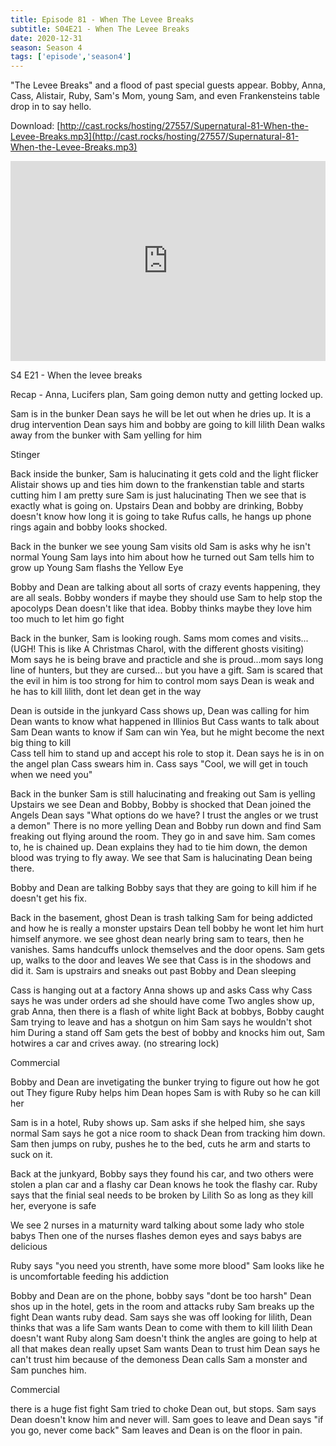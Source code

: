 ```yaml
---
title: Episode 81 - When The Levee Breaks
subtitle: S04E21 - When The Levee Breaks
date: 2020-12-31
season: Season 4
tags: ['episode','season4']
---
```


"The Levee Breaks" and a flood of past special guests appear. Bobby, Anna, Cass, Alistair, Ruby, Sam's Mom, young Sam, and even Frankensteins table drop in to say hello.

Download: [http://cast.rocks/hosting/27557/Supernatural-81-When-the-Levee-Breaks.mp3](http://cast.rocks/hosting/27557/Supernatural-81-When-the-Levee-Breaks.mp3)

<iframe src="https://cast.rocks/player/27557/Supernatural-81-When-the-Levee-Breaks.mp3?episodeTitle=Episode%2081%20-%20When%20the%20Levee%20Breaks&podcastTitle=Couple%20of%20Idjits&episodeDate=December%2031st%2C%202020&imageURL=https%3A%2F%2Fcast.rocks%2Fhosting%2F27557%2Ffeeds%2FCAURZ.jpg" style="border: none; min-height: 265px; max-height: 320px; max-width: 558px; min-width: 270px; width: 100%; height: 100%;" scrollbars="no"></iframe>

S4 E21 - When the levee breaks

Recap - Anna, Lucifers plan, Sam going demon nutty and getting locked up.

Sam is in the bunker
Dean says he will be let out when he dries up.
It is a drug intervention
Dean says him and bobby are going to kill lilith
Dean walks away from the bunker with Sam yelling for him

Stinger

Back inside the bunker, Sam is halucinating
it gets cold and the light flicker
Alistair shows up and ties him down to the frankenstian table and starts cutting him
I am pretty sure Sam is just halucinating
Then we see that is exactly what is going on.
Upstairs Dean and bobby are drinking, Bobby doesn't know how long it is going to take
Rufus calls, he hangs up
phone rings again and bobby looks shocked.

Back in the bunker we see young Sam visits old Sam is asks why he isn't normal
Young Sam lays into him about how he turned out
Sam tells him to grow up
Young Sam flashs the Yellow Eye

Bobby and Dean are talking about all sorts of crazy events happening, they are all seals.
Bobby wonders if maybe they should use Sam to help stop the apocolyps
Dean doesn't like that idea.
Bobby thinks maybe they love him too much to let him go fight

Back in the bunker, Sam is looking rough.
Sams mom comes and visits...
(UGH! This is like A Christmas Charol, with the different ghosts visiting)
Mom says he is being brave and practicle and she is proud...mom says long line of hunters, but they are cursed... but you have a gift.
Sam is scared that the evil in him is too strong for him to control
mom says Dean is weak and he has to kill lilith, dont let dean get in the way

Dean is outside in the junkyard
Cass shows up, Dean was calling for him
Dean wants to know what happened in Illinios
But Cass wants to talk about Sam
Dean wants to know if Sam can win
Yea, but he might become the next big thing to kill  
Cass tell him to stand up and accept his role to stop it.
Dean says he is in on the angel plan
Cass swears him in.
Cass says "Cool, we will get in touch when we need you"

Back in the bunker
Sam is still halucinating and freaking out
Sam is yelling
Upstairs we see Dean and Bobby, Bobby is shocked that Dean joined the Angels
Dean says "What options do we have? I trust the angles or we trust a demon"
There is no more yelling
Dean and Bobby run down and find Sam freaking out flying around the room.
They go in and save him.
Sam comes to, he is chained up.  Dean explains they had to tie him down, the demon blood was trying to fly away.
We see that Sam is halucinating Dean being there.

Bobby and Dean are talking
Bobby says that they are going to kill him if he doesn't get his fix.

Back in the basement, ghost Dean is trash talking Sam for being addicted and how he is really a monster
upstairs Dean tell bobby he wont let him hurt himself anymore.
we see ghost dean nearly bring sam to tears, then he vanishes.
Sams handcuffs unlock themselves and the door opens.
Sam gets up, walks to the door and leaves
We see that Cass is in the shodows and did it.
Sam is upstrairs and sneaks out past Bobby and Dean sleeping

Cass is hanging out at a factory
Anna shows up and asks Cass why
Cass says he was under orders ad she should have come
Two angles show up, grab Anna, then there is a flash of white light
Back at bobbys, Bobby caught Sam trying to leave and has a shotgun on him
Sam says he wouldn't shot him
During a stand off Sam gets the best of bobby and knocks him out,
Sam hotwires a car and crives away.  (no strearing lock)

Commercial

Bobby and Dean are invetigating the bunker trying to figure out how he got out
They figure Ruby helps him
Dean hopes Sam is with Ruby so he can kill her

Sam is in a hotel, Ruby shows up.
Sam asks if she helped him, she says normal
Sam says he got a nice room to shack Dean from tracking him down.
Sam then jumps on ruby, pushes he to the bed, cuts he arm and starts to suck on it.

Back at the junkyard, Bobby says they found his car, and two others were stolen a plan car and a flashy car
Dean knows he took the flashy car.
Ruby says that the finial seal needs to be broken by Lilith
So as long as they kill her, everyone is safe

We see 2 nurses in a maturnity ward talking about some lady who stole babys
Then one of the nurses flashes demon eyes and says babys are delicious

Ruby says "you need you strenth, have some more blood"
Sam looks like he is uncomfortable feeding his addiction

Bobby and Dean are on the phone, bobby says "dont be too harsh"
Dean shos up in the hotel, gets in the room and attacks ruby
Sam breaks up the fight
Dean wants ruby dead.
Sam says she was off looking for lilith, Dean thinks that was a life
Sam wants Dean to come with them to kill lilith
Dean doesn't want Ruby along
Sam doesn't think the angles are going to help at all
that makes dean really upset
Sam wants Dean to trust him
Dean says he can't trust him because of the demoness 
Dean calls Sam a monster and Sam punches him.

Commercial

there is a huge fist fight
Sam tried to choke Dean out, but stops.
Sam says Dean doesn't know him and never will.
Sam goes to leave and Dean says "if you go, never come back"
Sam leaves and Dean is on the floor in pain.
